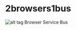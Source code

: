 2browsers1bus
=============
![alt tag](https://encrypted-tbn1.gstatic.com/images?q=tbn:ANd9GcTOsSPmreAKqp1PWrHO7ux2FoekKSD2wkKL-WuBuRwJG9KBgE2pwg)
Browser Service Bus
